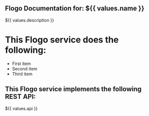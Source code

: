 ## Flogo Documentation for: ${{ values.name }}

${{ values.description }}

# This Flogo service does the following:

- First item
- Second item
- Third item

## This Flogo service implements the following REST API:

${{ values.api }}

[//]: # (### Note: To test the service run the following:)

[//]: # ()
[//]: # (curl -X 'GET' 'http://localhost:9999/getData')

